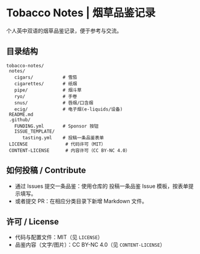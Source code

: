 ﻿# Tobacco Notes | 烟草品鉴记录

个人英中双语的烟草品鉴记录，便于参考与交流。

## 目录结构
```
tobacco-notes/
 notes/
   cigars/           # 雪茄
   cigarettes/       # 纸烟
   pipe/             # 烟斗草
   ryo/              # 手卷
   snus/             # 唇烟/口含烟
   ecig/             # 电子烟(e-liquids/设备)
 README.md
 .github/
   FUNDING.yml       # Sponsor 按钮
   ISSUE_TEMPLATE/
      tasting.yml    # 投稿一条品鉴表单
 LICENSE              # 代码许可（MIT）
 CONTENT-LICENSE      # 内容许可（CC BY-NC 4.0）
```

## 如何投稿 / Contribute
- 通过 Issues 提交一条品鉴：使用仓库的 投稿一条品鉴 Issue 模板，按表单提示填写。
- 或者提交 PR：在相应分类目录下新增 Markdown 文件。

## 许可 / License
- 代码与配置文件：MIT（见 `LICENSE`）
- 品鉴内容（文字/图片）：CC BY-NC 4.0（见 `CONTENT-LICENSE`）
